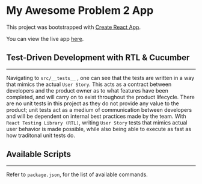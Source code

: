 # My Awesome Problem 2 App

This project was bootstrapped with [Create React App](https://github.com/facebook/create-react-app).

You can view the live app [here](https://sh4nnongoh.github.io/Switcheo-Code-Challenge/).

## Test-Driven Development with RTL & Cucumber
---
Navigating to ```src/__tests__``` , one can see that the tests are written in a way that mimics the actual `User Story`. This acts as a contract between developers and the product owner as to what features have been completed, and will carry on to exist throughout the product lifecycle. There are no unit tests in this project as they do not provide any value to the product; unit tests act as a medium of communication between developers and will be dependent on internal best practices made by the team. With `React Testing Library (RTL)`, writing `User Story` tests that mimics actual user behavior is made possible, while also being able to execute as fast as how traditonal unit tests do.

## Available Scripts
---
Refer to ```package.json```, for the list of available commands.

